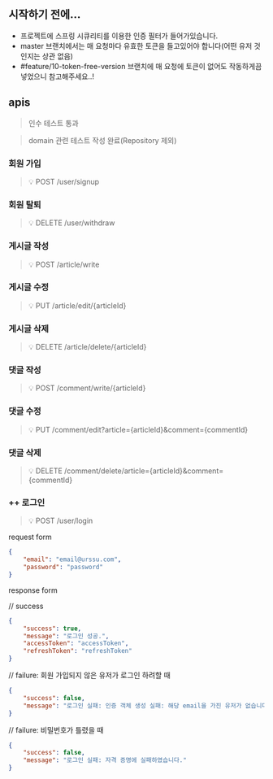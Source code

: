 ## 시작하기 전에...
- 프로젝트에 스프링 시큐리티를 이용한 인증 필터가 들어가있습니다.
- master 브랜치에서는 매 요청마다 유효한 토큰을 들고있어야 합니다(어떤 유저 것인지는 상관 없음)
- #feature/10-token-free-version 브랜치에 매 요청에 토큰이 없어도 작동하게끔 넣었으니 참고해주세요..!

## apis
> 인수 테스트 통과

> domain 관련 테스트 작성 완료(Repository 제외)

### 회원 가입
> 💡 POST /user/signup

### 회원 탈퇴
> 💡 DELETE /user/withdraw

### 게시글 작성
> 💡 POST /article/write

### 게시글 수정
> 💡 PUT /article/edit/{articleId}

### 게시글 삭제
> 💡 DELETE /article/delete/{articleId}

### 댓글 작성
> 💡 POST /comment/write/{articleId}

### 댓글 수정
> 💡 PUT /comment/edit?article={articleId}&comment={commentId}

### 댓글 삭제
> 💡 DELETE /comment/delete/article={articleId}&comment={commentId}

### ++ 로그인
> 💡 POST /user/login

request form
```json
{
    "email": "email@urssu.com",
    "password": "password"
}
```

response form

// success
```json
{
    "success": true,
    "message": "로그인 성공.",
    "accessToken": "accessToken",
    "refreshToken": "refreshToken"
}
```

// failure: 회원 가입되지 않은 유저가 로그인 하려할 때
```json
{
    "success": false,
    "message": "로그인 실패: 인증 객체 생성 실패: 해당 email을 가진 유저가 없습니다."
}
```

// failure: 비밀번호가 틀렸을 때
```json
{
    "success": false,
    "message": "로그인 실패: 자격 증명에 실패하였습니다."
}
```

